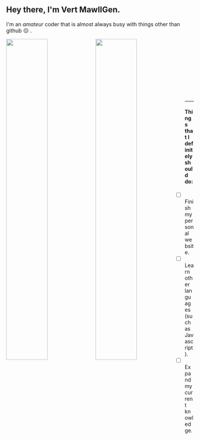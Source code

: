## Hey there, I'm Vert MawIIGen. &emsp; <img src="https://komarev.com/ghpvc/?username=VertMawIIGen&color=orange&style=for-the-badge" alt="" align="right">

I'm an *amateur* coder that is almost always busy with things other than github :pensive: .

<img align="left" width="47%" src="https://github-readme-stats.vercel.app/api?username=VertMawIIGen&show_icons=true&bg_color=50,F6EA41,F048C6,99EDC3&text_color=7A3803&border_color=E4000F&title_color=871C0E&icon_color=8D4004" />
<img align="left" width="47%" src="https://github-readme-stats.vercel.app/api/top-langs/?username=VertMawIIGen&layout=compact&bg_color=60,ACDDDE,E1F8DC,F7D8BA&text_color=7A3803&border_color=FFAA87&title_color=FF8164" />

\
&nbsp;
\
&nbsp;
\
&nbsp;
\
&nbsp;
\
&nbsp;
\
&nbsp;
\
&nbsp;
\
&nbsp;
  

---

#### Things that I definitely should do:
- [ ] Finish my personal website.
- [ ] Learn other languages (such as Javascript).
- [ ] Expand my current knowledge.
